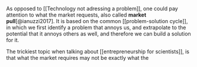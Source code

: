 As opposed to [[Technology not adressing a problem]], one could pay attention to what the market requests, also called **market pull**[@ianuzzi2017]. It is based on the common [[problem-solution cycle]], in which we first identify a problem that annoys us, and extrapolate to the potential that it annoys others as well, and therefore we can build a solution for it. 

The trickiest topic when talking about [[entrepreneurship for scientists]], is that what the market requires may not be exactly what the 